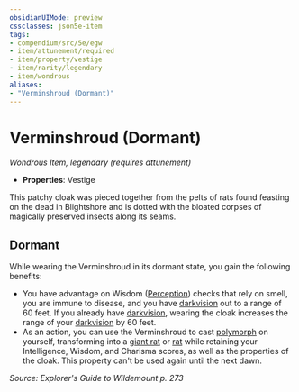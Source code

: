 ```yaml
---
obsidianUIMode: preview
cssclasses: json5e-item
tags:
- compendium/src/5e/egw
- item/attunement/required
- item/property/vestige
- item/rarity/legendary
- item/wondrous
aliases: 
- "Verminshroud (Dormant)"
---
```

# Verminshroud (Dormant)
*Wondrous Item, legendary (requires attunement)*  

- **Properties**: Vestige

This patchy cloak was pieced together from the pelts of rats found feasting on the dead in Blightshore and is dotted with the bloated corpses of magically preserved insects along its seams.

## Dormant

While wearing the Verminshroud in its dormant state, you gain the following benefits:

- You have advantage on Wisdom ([Perception](/compendium/rules/skills.md#Perception)) checks that rely on smell, you are immune to disease, and you have [darkvision](/compendium/rules/senses.md#darkvision) out to a range of 60 feet. If you already have [darkvision](/compendium/rules/senses.md#darkvision), wearing the cloak increases the range of your [darkvision](/compendium/rules/senses.md#darkvision) by 60 feet.  
- As an action, you can use the Verminshroud to cast [polymorph](/compendium/spells/polymorph.md) on yourself, transforming into a [giant rat](/compendium/bestiary/beast/giant-rat.md) or [rat](/compendium/bestiary/beast/rat.md) while retaining your Intelligence, Wisdom, and Charisma scores, as well as the properties of the cloak. This property can't be used again until the next dawn.  

*Source: Explorer's Guide to Wildemount p. 273*